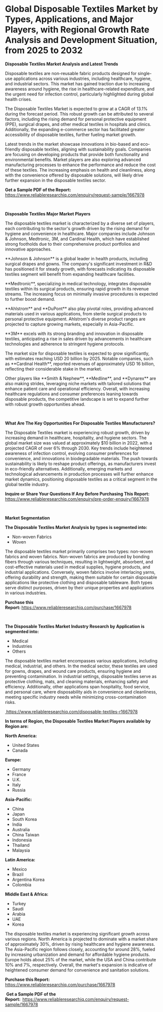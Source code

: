 <p><h1>Global Disposable Textiles Market by Types, Applications, and Major Players, with Regional Growth Rate Analysis and Development Situation, from 2025 to 2032</h1></p><p><strong>Disposable Textiles Market Analysis and Latest Trends</strong></p>
<p><p>Disposable textiles are non-reusable fabric products designed for single-use applications across various industries, including healthcare, hygiene, and industrial sectors. This market has gained traction due to increasing awareness around hygiene, the rise in healthcare-related expenditure, and the urgent need for infection control, particularly highlighted during global health crises.</p><p>The Disposable Textiles Market is expected to grow at a CAGR of 13.1% during the forecast period. This robust growth can be attributed to several factors, including the rising demand for personal protective equipment (PPE), surgical drapes, and other medical textiles in hospitals and clinics. Additionally, the expanding e-commerce sector has facilitated greater accessibility of disposable textiles, further fueling market growth.</p><p>Latest trends in the market showcase innovations in bio-based and eco-friendly disposable textiles, aligning with sustainability goals. Companies are focusing on developing products that provide both functionality and environmental benefits. Market players are also exploring advanced manufacturing processes to enhance the performance and reduce the cost of these textiles. The increasing emphasis on health and cleanliness, along with the convenience offered by disposable solutions, will likely drive further expansion in the disposable textiles sector.</p></p>
<p><strong>Get a Sample PDF of the Report:&nbsp;</strong> <a href="https://www.reliableresearchiq.com/enquiry/request-sample/1667978?utm_campaign=2299&utm_medium=2&utm_source=Github&utm_content=ia&utm_term=19042025&utm_id=disposable-textiles">https://www.reliableresearchiq.com/enquiry/request-sample/1667978</a></p>
<p>&nbsp;</p>
<p><strong>Disposable Textiles Major Market Players</strong></p>
<p><p>The disposable textiles market is characterized by a diverse set of players, each contributing to the sector's growth driven by the rising demand for hygiene and convenience in healthcare. Major companies include Johnson & Johnson, Medtronic, 3M, and Cardinal Health, which have established strong footholds due to their comprehensive product portfolios and innovative approaches.</p><p>**Johnson & Johnson** is a global leader in health products, including surgical drapes and gowns. The company's significant investment in R&D has positioned it for steady growth, with forecasts indicating its disposable textiles segment will benefit from expanding healthcare facilities.</p><p>**Medtronic**, specializing in medical technology, integrates disposable textiles within its surgical products, ensuring rapid growth in its revenue streams. The increasing focus on minimally invasive procedures is expected to further boost demand.</p><p>**Ahlstrom** and **DuPont** also play pivotal roles, providing advanced materials used in various applications, from sterile surgical products to personal protective equipment. Ahlstrom's diverse product ranges are projected to capture growing markets, especially in Asia-Pacific.</p><p>**3M** excels with its strong branding and innovation in disposable textiles, anticipating a rise in sales driven by advancements in healthcare technologies and adherence to stringent hygiene protocols.</p><p>The market size for disposable textiles is expected to grow significantly, with estimates reaching USD 20 billion by 2025. Notable companies, such as **Cardinal Health**, reported revenues of approximately USD 16 billion, reflecting their considerable stake in the market. </p><p>Other players like **Smith & Nephew**, **Medline**, and **Dynarex** are also making strides, leveraging niche markets with tailored solutions that enhance patient care and operational efficiency. Overall, with increasing healthcare regulations and consumer preferences leaning towards disposable products, the competitive landscape is set to expand further with robust growth opportunities ahead.</p></p>
<p>&nbsp;</p>
<p><strong>What Are The Key Opportunities For Disposable Textiles Manufacturers?</strong></p>
<p><p>The Disposable Textiles market is experiencing robust growth, driven by increasing demand in healthcare, hospitality, and hygiene sectors. The global market size was valued at approximately $10 billion in 2022, with a projected CAGR of over 6% through 2030. Key trends include heightened awareness of infection control, evolving consumer preferences for convenience, and innovations in biodegradable materials. The push towards sustainability is likely to reshape product offerings, as manufacturers invest in eco-friendly alternatives. Additionally, emerging markets and technological advancements in production processes will further enhance market dynamics, positioning disposable textiles as a critical segment in the global textile industry.</p></p>
<p><strong>Inquire or Share Your Questions If Any Before Purchasing This Report:</strong> <a href="https://www.reliableresearchiq.com/enquiry/pre-order-enquiry/1667978?utm_campaign=2299&utm_medium=2&utm_source=Github&utm_content=ia&utm_term=19042025&utm_id=disposable-textiles">https://www.reliableresearchiq.com/enquiry/pre-order-enquiry/1667978</a></p>
<p>&nbsp;</p>
<p><strong>Market Segmentation</strong></p>
<p><strong>The Disposable Textiles Market Analysis by types is segmented into:</strong></p>
<p><ul><li>Non-woven Fabrics</li><li>Woven</li></ul></p>
<p><p>The disposable textiles market primarily comprises two types: non-woven fabrics and woven fabrics. Non-woven fabrics are produced by bonding fibers through various techniques, resulting in lightweight, absorbent, and cost-effective materials used in medical supplies, hygiene products, and industrial applications. Conversely, woven fabrics involve interlacing yarns, offering durability and strength, making them suitable for certain disposable applications like protective clothing and disposable tableware. Both types serve distinct purposes, driven by their unique properties and applications in various industries.</p></p>
<p><strong>Purchase this Report:&nbsp;</strong><a href="https://www.reliableresearchiq.com/purchase/1667978?utm_campaign=2299&utm_medium=2&utm_source=Github&utm_content=ia&utm_term=19042025&utm_id=disposable-textiles">https://www.reliableresearchiq.com/purchase/1667978</a></p>
<p>&nbsp;</p>
<p><strong>The Disposable Textiles Market Industry Research by Application is segmented into:</strong></p>
<p><ul><li>Medical</li><li>Industries</li><li>Others</li></ul></p>
<p><p>The disposable textiles market encompasses various applications, including medical, industrial, and others. In the medical sector, these textiles are used for gowns, drapes, and wound care products, ensuring hygiene and preventing contamination. In industrial settings, disposable textiles serve as protective clothing, mats, and cleaning materials, enhancing safety and efficiency. Additionally, other applications span hospitality, food service, and personal care, where disposability aids in convenience and cleanliness, meeting specific industry needs while minimizing cross-contamination risks.</p></p>
<p><a href="https://www.reliableresearchiq.com/disposable-textiles-r1667978?utm_campaign=2299&utm_medium=2&utm_source=Github&utm_content=ia&utm_term=19042025&utm_id=disposable-textiles">&nbsp;https://www.reliableresearchiq.com/disposable-textiles-r1667978</a></p>
<p><strong>In terms of Region, the Disposable Textiles Market Players available by Region are:</strong></p>
<p>
    <p> <strong> North America: </strong>
        <ul>
            <li>United States</li>
            <li>Canada</li>
        </ul>
        </p> 
    <p> <strong> Europe: </strong>
        <ul>
            <li>Germany</li>
            <li>France</li>
            <li>U.K.</li>
            <li>Italy</li>
            <li>Russia</li>
        </ul>
        </p> 
    <p> <strong> Asia-Pacific: </strong>
        <ul>
            <li>China</li>
            <li>Japan</li>
            <li>South Korea</li>
            <li>India</li>
            <li>Australia</li>
            <li>China Taiwan</li>
            <li>Indonesia</li>
            <li>Thailand</li>
            <li>Malaysia</li>
        </ul>
        </p> 
    <p> <strong> Latin America: </strong>
        <ul>
            <li>Mexico</li>
            <li>Brazil</li>
            <li>Argentina Korea</li>
            <li>Colombia</li>
        </ul>
        </p> 
    <p> <strong> Middle East & Africa: </strong>
        <ul>
            <li>Turkey</li>
            <li>Saudi</li>
            <li>Arabia</li>
            <li>UAE</li>
            <li>Korea</li>
        </ul>
    </p>
    </p>
<p><p>The disposable textiles market is experiencing significant growth across various regions. North America is projected to dominate with a market share of approximately 30%, driven by rising healthcare and hygiene awareness. The Asia-Pacific region follows closely, accounting for around 28%, fueled by increasing urbanization and demand for affordable hygiene products. Europe holds about 25% of the market, while the USA and China contribute 10% and 7%, respectively. Overall, the market's expansion is indicative of heightened consumer demand for convenience and sanitation solutions.</p></p>
<p><strong>Purchase this Report: </strong><a href="https://www.reliableresearchiq.com/purchase/1667978?utm_campaign=2299&utm_medium=2&utm_source=Github&utm_content=ia&utm_term=19042025&utm_id=disposable-textiles">https://www.reliableresearchiq.com/purchase/1667978</a></p>
<p>&nbsp;<strong>Get a Sample PDF of the Report:&nbsp;&nbsp;</strong><a href="https://www.reliableresearchiq.com/enquiry/request-sample/1667978?utm_campaign=2299&utm_medium=2&utm_source=Github&utm_content=ia&utm_term=19042025&utm_id=disposable-textiles">https://www.reliableresearchiq.com/enquiry/request-sample/1667978</a></p>
<p><strong></strong></p>
<p><p></p><p></p><p></p></p>